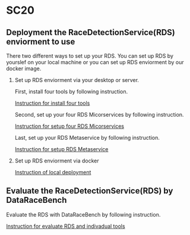 # SC20

## Deployment the RaceDetectionService(RDS) enviorment to use

  There two different ways to set up your RDS. You can set up RDS by yourslef on your local machine or you can set up RDS     enviorment by our docker image. 

1. Set up RDS enviorment via your desktop or server.

   First, install four tools by following instruction.

      [Instruction for install four tools](InstallTool.md)
   
   Second, set up your four RDS Micorservices by following instruction.
    
      [Instruction for setup four RDS Micorservices](MicroserviceSetup.md)
     
   Last, set up your RDS Metaservice by following instruction.
    
      [Instruction for setup RDS Metaservice](MetaserviceSetup.md)

2. Set up RDS enviorment via docker

      [Instruction of local deployment](deployment.md)

## Evaluate the RaceDetectionService(RDS) by DataRaceBench

   Evaluate the RDS with DataRaceBench by following instruction.
       
   [Instruction for evaluate RDS and indivadual tools](Evaluation.md)
